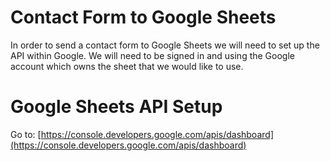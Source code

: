# Contact Form to Google Sheets

In order to send a contact form to Google Sheets we will need to set up the API within Google. We will need to be signed in and using the Google account which owns the sheet that we would like to use.

# Google Sheets API Setup

Go to:
[https://console.developers.google.com/apis/dashboard](https://console.developers.google.com/apis/dashboard)

